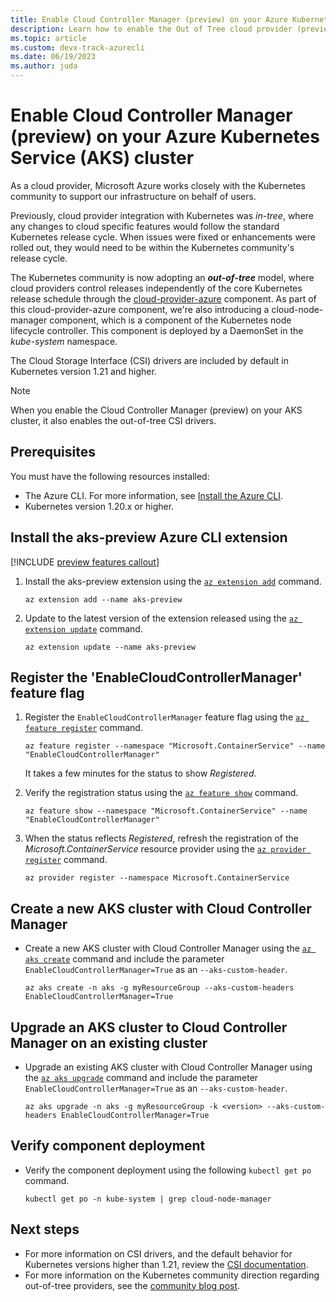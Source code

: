 ```yaml
---
title: Enable Cloud Controller Manager (preview) on your Azure Kubernetes Service (AKS) cluster
description: Learn how to enable the Out of Tree cloud provider (preview) on your Azure Kubernetes Service (AKS) cluster.
ms.topic: article
ms.custom: devx-track-azurecli
ms.date: 06/19/2023
ms.author: juda
---
```


# Enable Cloud Controller Manager (preview) on your Azure Kubernetes Service (AKS) cluster

As a cloud provider, Microsoft Azure works closely with the Kubernetes community to support our infrastructure on behalf of users.

Previously, cloud provider integration with Kubernetes was *in-tree*, where any changes to cloud specific features would follow the standard Kubernetes release cycle. When issues were fixed or enhancements were rolled out, they would need to be within the Kubernetes community's release cycle.

The Kubernetes community is now adopting an ***out-of-tree*** model, where cloud providers control releases independently of the core Kubernetes release schedule through the [cloud-provider-azure][cloud-provider-azure] component. As part of this cloud-provider-azure component, we're also introducing a cloud-node-manager component, which is a component of the Kubernetes node lifecycle controller. This component is deployed by a DaemonSet in the *kube-system* namespace.

The Cloud Storage Interface (CSI) drivers are included by default in Kubernetes version 1.21 and higher.

> [!NOTE]
> When you enable the Cloud Controller Manager (preview) on your AKS cluster, it also enables the out-of-tree CSI drivers.

## Prerequisites

You must have the following resources installed:

* The Azure CLI. For more information, see [Install the Azure CLI][install-azure-cli].
* Kubernetes version 1.20.x or higher.

## Install the aks-preview Azure CLI extension

[!INCLUDE [preview features callout](includes/preview/preview-callout.md)]

1. Install the aks-preview extension using the [`az extension add`][az-extension-add] command.

    ```azurecli
    az extension add --name aks-preview
    ```

2. Update to the latest version of the extension released using the [`az extension update`][az-extension-update] command.

    ```azurecli
    az extension update --name aks-preview
    ```

## Register the 'EnableCloudControllerManager' feature flag

1. Register the `EnableCloudControllerManager` feature flag using the [`az feature register`][az-feature-register] command.

    ```azurecli-interactive
    az feature register --namespace "Microsoft.ContainerService" --name "EnableCloudControllerManager"
    ```

    It takes a few minutes for the status to show *Registered*.

2. Verify the registration status using the [`az feature show`][az-feature-show] command.

    ```azurecli-interactive
    az feature show --namespace "Microsoft.ContainerService" --name "EnableCloudControllerManager"
    ```

3. When the status reflects *Registered*, refresh the registration of the *Microsoft.ContainerService* resource provider using the [`az provider register`][az-provider-register] command.

    ```azurecli-interactive
    az provider register --namespace Microsoft.ContainerService
    ```

## Create a new AKS cluster with Cloud Controller Manager

* Create a new AKS cluster with Cloud Controller Manager using the [`az aks create`][az-aks-create] command and include the parameter `EnableCloudControllerManager=True` as an `--aks-custom-header`.

    ```azurecli-interactive
    az aks create -n aks -g myResourceGroup --aks-custom-headers EnableCloudControllerManager=True
    ```

## Upgrade an AKS cluster to Cloud Controller Manager on an existing cluster

* Upgrade an existing AKS cluster with Cloud Controller Manager using the [`az aks upgrade`][az-aks-upgrade] command and include the parameter `EnableCloudControllerManager=True` as an `--aks-custom-header`.

    ```azurecli-interactive
    az aks upgrade -n aks -g myResourceGroup -k <version> --aks-custom-headers EnableCloudControllerManager=True
    ```

## Verify component deployment

* Verify the component deployment using the following `kubectl get po` command.

    ```azurecli-interactive
    kubectl get po -n kube-system | grep cloud-node-manager
    ```

## Next steps

* For more information on CSI drivers, and the default behavior for Kubernetes versions higher than 1.21, review the [CSI documentation][csi-docs].
* For more information on the Kubernetes community direction regarding out-of-tree providers, see the [community blog post][community-blog].

<!-- LINKS - internal -->
[az-provider-register]: /cli/azure/provider#az-provider-register
[az-feature-register]: /cli/azure/feature#az-feature-register
[az-feature-show]: /cli/azure/feature#az-feature-show
[csi-docs]: csi-storage-drivers.md
[install-azure-cli]: /cli/azure/install-azure-cli
[az-extension-add]: /cli/azure/extension#az-extension-add
[az-extension-update]: /cli/azure/extension#az-extension-update
[az-aks-create]: /cli/azure/aks#az-aks-create
[az-aks-upgrade]: /cli/azure/aks#az-aks-upgrade

<!-- LINKS - External -->
[community-blog]: https://kubernetes.io/blog/2019/04/17/the-future-of-cloud-providers-in-kubernetes
[cloud-provider-azure]: https://github.com/kubernetes-sigs/cloud-provider-azure
